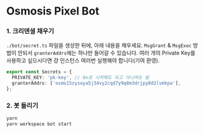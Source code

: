 # Osmosis Pixel Bot

### 1. 크리덴셜 채우기

`./bot/secret.ts` 파일을 생성한 뒤에, 아래 내용을 채우세요. `MsgGrant` & `MsgExec` 방법이 안되서 `granterAddrs`에는 하나만 들어갈 수 있습니다. 여러 개의 Private Key를 사용하고 싶으시다면 걍 인스턴스 여러번 실행해야 합니다(기여 환영).

```ts
export const Secrets = {
  PRIVATE_KEY: 'pk-key', // 0x로 시작해도 되고 아니여도 됨
  granterAddrs: ['osmo15zysaya5j34vy2cqd7y9q8m3drjpy0d2lvmkpa'],
};
```

### 2. 봇 돌리기

```bash
yarn
yarn workspace bot start
```
